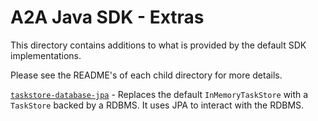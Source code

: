 # A2A Java SDK - Extras

This directory contains additions to what is provided by the default SDK implementations.

Please see the README's of each child directory for more details.

[`taskstore-database-jpa`](./taskstore-database-jpa/README.md) - Replaces the default `InMemoryTaskStore` with a `TaskStore` backed by a RDBMS. It uses JPA to interact with the RDBMS.